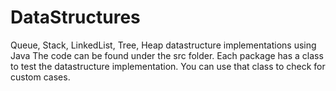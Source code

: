 # DataStructures
Queue, Stack, LinkedList, Tree, Heap datastructure implementations using Java
The code can be found under the src folder. Each package has a class to test the datastructure implementation. 
You can use that class to check for custom cases.
